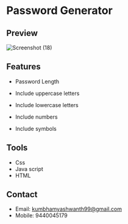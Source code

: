 # Password Generator
## Preview
![Screenshot (18)](https://github.com/sahaa99/my_project/assets/134568822/fe89c860-95d1-4687-8ef5-11e071474140)

## Features
- Password Length

- Include uppercase letters

- Include lowercase letters

- Include numbers

- Include symbols

## Tools
- Css
- Java script
- HTML

## Contact
- Email: kumbhamyashwanth99@gmail.com
- Mobile: 9440045179 

